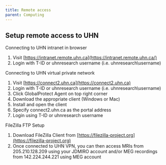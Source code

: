 ```yaml
---
title: Remote access
parent: Computing
---
```


## Setup remote access to UHN
Connecting to UHN intranet in browser
1. Visit [https://intranet.remote.uhn.ca](https://intranet.remote.uhn.ca/)
2. Login with T-ID or uhnresearch username (i.e. uhnresearch\username)

Connecting to UHN virtual private network
1. Visit [https://connect2.uhn.ca](https://connect2.uhn.ca)
2. Login with T-ID or uhnresearch username (i.e. uhnresearch\username)
3. Click GlobalProtect Agent on top right corner
4. Download the appropriate client (Windows or Mac)
5. Install and open the client
6. Specify connect2.uhn.ca as the portal address
7. Login using T-ID or uhnresearch username

FileZilla FTP Setup
1. Download FileZilla Client from [https://filezilla-project.org](https://filezilla-project.org)
2. Once connected to UHN VPN, you can then access MRIs from 205.210.128.209 using your JDMIRO account and/or MEG recordings from 142.224.244.221 using MEG account
